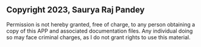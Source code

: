 ## Copyright 2023, Saurya Raj Pandey
Permission is not hereby granted, free of charge, to any person obtaining a copy of this APP and associated documentation files. Any individual doing so may face criminal charges, as I do not grant rights to use this material.
